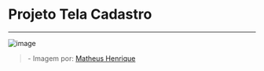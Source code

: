 <h1>Projeto Tela Cadastro</h1>
<hr>

![image](https://user-images.githubusercontent.com/69221000/155377216-76f6b07c-2708-4a52-b021-b91158717345.png)

<blockquote>
- Imagem por: 
  <a href="https://github.com/matheushenriquemoreno">
    Matheus Henrique
  </a>  
</<blockquote>
